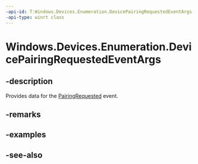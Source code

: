 ----api-id: T:Windows.Devices.Enumeration.DevicePairingRequestedEventArgs
-api-type: winrt class
---<!-- Class syntax.public class DevicePairingRequestedEventArgs : Windows.Devices.Enumeration.IDevicePairingRequestedEventArgs--># Windows.Devices.Enumeration.DevicePairingRequestedEventArgs## -descriptionProvides data for the [PairingRequested](deviceinformationcustompairing_pairingrequested.md) event.## -remarks## -examples## -see-also